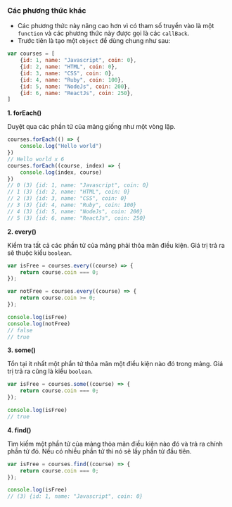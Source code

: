 ### Các phương thức khác

- Các phương thức này nâng cao hơn vì có tham số truyền vào là một `function` và các phương thức này được gọi là các `callBack`.
- Trước tiên là tạo một `object` để dùng chung như sau:
```js
var courses = [
    {id: 1, name: "Javascript", coin: 0},
    {id: 2, name: "HTML", coin: 0},
    {id: 3, name: "CSS", coin: 0},
    {id: 4, name: "Ruby", coin: 100},
    {id: 5, name: "NodeJs", coin: 200},
    {id: 6, name: "ReactJs", coin: 250},
]
```
**1. forEach()**

Duyệt qua các phần tử của mảng giống như một vòng lặp.
```js
courses.forEach(() => {
    console.log("Hello world")
})
// Hello world x 6
courses.forEach((course, index) => {
    console.log(index, course)
})
// 0 (3) {id: 1, name: "Javascript", coin: 0}
// 1 (3) {id: 2, name: "HTML", coin: 0}
// 2 (3) {id: 3, name: "CSS", coin: 0}
// 3 (3) {id: 4, name: "Ruby", coin: 100}
// 4 (3) {id: 5, name: "NodeJs", coin: 200}
// 5 (3) {id: 6, name: "ReactJs", coin: 250}
```

**2. every()**

Kiểm tra tất cả các phần tử của mảng phải thỏa mãn điều kiện. Giá trị trả ra sẽ thuộc kiểu `boolean`.
```js
var isFree = courses.every((course) => {
    return course.coin === 0;
});

var notFree = courses.every((course) => {
    return course.coin >= 0;
});

console.log(isFree)
console.log(notFree)
// false
// true
```

**3. some()**

Tồn tại ít nhất một phần tử thỏa mãn một điều kiện nào đó trong mảng. Giá trị trả ra cũng là kiểu `boolean`.
```js
var isFree = courses.some((course) => {
    return course.coin === 0;
});

console.log(isFree)
// true
```

**4. find()**

Tìm kiếm một phần tử của mảng thỏa mãn điều kiện nào đó và trả ra chính phần tử đó. Nếu có nhiều phần tử thì nó sẽ lấy phần tử đầu tiên.
```js
var isFree = courses.find((course) => {
    return course.coin === 0;
});

console.log(isFree)
// (3) {id: 1, name: "Javascript", coin: 0}
```